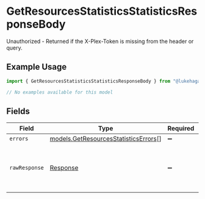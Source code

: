 # GetResourcesStatisticsStatisticsResponseBody

Unauthorized - Returned if the X-Plex-Token is missing from the header or query.

## Example Usage

```typescript
import { GetResourcesStatisticsStatisticsResponseBody } from "@lukehagar/plexjs";

// No examples available for this model
```

## Fields

| Field                                                                              | Type                                                                               | Required                                                                           | Description                                                                        |
| ---------------------------------------------------------------------------------- | ---------------------------------------------------------------------------------- | ---------------------------------------------------------------------------------- | ---------------------------------------------------------------------------------- |
| `errors`                                                                           | [models.GetResourcesStatisticsErrors](../models/getresourcesstatisticserrors.md)[] | :heavy_minus_sign:                                                                 | N/A                                                                                |
| `rawResponse`                                                                      | [Response](https://developer.mozilla.org/en-US/docs/Web/API/Response)              | :heavy_minus_sign:                                                                 | Raw HTTP response; suitable for custom response parsing                            |